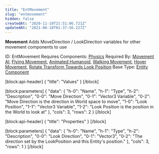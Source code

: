```yaml
---
title: "EntMovement"
slug: "entmovement"
hidden: false
createdAt: "2020-11-10T21:51:06.721Z"
updatedAt: "2021-06-18T01:37:56.227Z"
---
```

**Movement**
Adds MoveDirection / LookDirection variables for other movement components to use

ID: EntMovement
Requires Components: [Physics](doc:entphysics)
Required By: [Movement AI](doc:entmovementai), [Flying Movement](doc:entflyingmovement), [Animated Humanoid](doc:entanimatedhumanoid), [Walking Movement](doc:entwalkingmovement), [Hover Movement](doc:enthovermovement), [Rotate Transform Towards Look Position](doc:entrotatetransformtowardslookposition)
Base Type: [Entity Component](doc:componententity)

[block:api-header]
{
  "title": "Values"
}
[/block]

[block:parameters]
{
  "data": {
    "h-0": "Name",
    "h-1": "Type",
    "h-2": "Description",
    "0-0": "Move Direction",
    "0-1": "Vector3 Variable",
    "0-2": "Move Direction is the direction in World space to move",
    "1-0": "Look Position",
    "1-1": "Vector3 Variable",
    "1-2": "Look Position is the position in the World to look at"
  },
  "cols": 3,
  "rows": 2
}
[/block]

[block:api-header]
{
  "title": "Properties"
}
[/block]

[block:parameters]
{
  "data": {
    "h-0": "Name",
    "h-1": "Type",
    "h-2": "Description",
    "0-0": "Look Direction",
    "0-1": "Vector3",
    "0-2": "The direction set by the LookPosition and this Entity's position."
  },
  "cols": 3,
  "rows": 1
}
[/block]